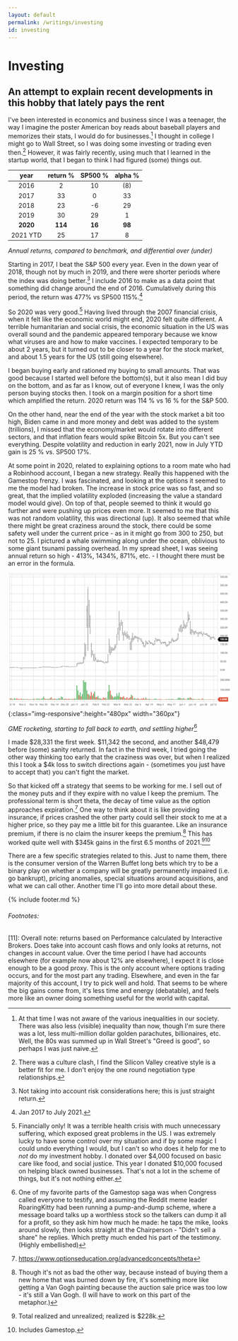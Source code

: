 ```yaml
---
layout: default
permalink: /writings/investing
id: investing
---
```


# Investing

## An attempt to explain recent developments in this hobby that lately pays the rent

I've been interested in economics and business since I was a teenager, the way I imagine the poster American boy reads about baseball players and memorizes their stats, I would do for businesses.[^1] I thought in college I might go to Wall Street, so I was doing some investing or trading even then.[^2] However, it was fairly recently, using much that I learned in the startup world, that I began to think I had figured (some) things out.

|   year   | return % | SP500 % | alpha % |
| :------: | :------: | :-----: | :-----: |
|   2016   |    2     |   10    |   (8)   |
|   2017   |    33    |    0    |   33    |
|   2018   |    23    |   -6    |   29    |
|   2019   |    30    |   29    |    1    |
| **2020** | **114**  | **16**  | **98**  |
| 2021 YTD |    25    |   17    |    8    |

_Annual returns, compared to benchmark, and differential over (under)_

Starting in 2017, I beat the S&P 500 every year. Even in the down year of 2018, though not by much in 2019, and there were shorter periods where the index was doing better.[^3] I include 2016 to make as a data point that something did change around the end of 2016. Cumulatively during this period, the return was 477% vs SP500 115%.[^4]

So 2020 was very good.[^5] Having lived through the 2007 financial crisis, when it felt like the economic world might end, 2020 felt quite different. A terrible humanitarian and social crisis, the economic situation in the US was overall sound and the pandemic appeared temporary because we know what viruses are and how to make vaccines. I expected temporary to be about 2 years, but it turned out to be closer to a year for the stock market, and about 1.5 years for the US (still going elsewhere).

I began buying early and rationed my buying to small amounts. That was good because I started well before the bottom(s), but it also mean I did buy on the bottom, and as far as I know, out of everyone I knew, I was the only person buying stocks then. I took on a margin position for a short time which amplified the return. 2020 return was 114 % vs 16 % for the S&P 500.

On the other hand, near the end of the year with the stock market a bit too high, Biden came in and more money and debt was added to the system (trillions), I missed that the economy/market would rotate into different sectors, and that inflation fears would spike Bitcoin 5x. But you can't see everything. Despite volatility and reduction in early 2021, now in July YTD gain is 25 % vs. SP500 17%.

At some point in 2020, related to explaining options to a room mate who had a Robinhood account, I began a new strategy. Really this happened with the Gamestop frenzy. I was fascinated, and looking at the options it seemed to me the model had broken. The increase in stock price was so fast, and so great, that the implied volatility exploded (increasing the value a standard model would give). On top of that, people seemed to think it would go further and were pushing up prices even more. It seemed to me that this was not random volatility, this was directional (up). It also seemed that while there might be great craziness around the stock, there could be some safety well under the current price - as in it might go from 300 to 250, but not to 25. I pictured a whale swimming along under the ocean, oblivious to some giant tsunami passing overhead. In my spread sheet, I was seeing annual return so high - 413%, 1434%, 871%, etc. - I thought there must be an error in the formula.

![Stock chart of GME from Nov 2019 to Jul 2021](/assets/img/writings/investing/GME_chart.png 'Stock chart of GME from Nov 2019 to Jul 2021'){:class="img-responsive":height="480px" width="360px"}

_GME rocketing, starting to fall back to earth, and settling higher_[^10]

I made $28,331 the first week. $11,342 the second, and another $48,479 before (some) sanity returned. In fact in the third week, I tried going the other way thinking too early that the craziness was over, but when I realized this I took a $4k loss to switch directions again - (sometimes you just have to accept that) you can't fight the market.

So that kicked off a strategy that seems to be working for me. I sell out of the money puts and if they expire with no value I keep the premium. The professional term is short theta, the decay of time value as the option approaches expiration.[^9] One way to think about it is like providing insurance, if prices crashed the other party could sell their stock to me at a higher price, so they pay me a little bit for this guarantee. Like an insurance premium, if there is no claim the insurer keeps the premium.[^6] This has worked quite well with $345k gains in the first 6.5 months of 2021.[^7][^8]

There are a few specific strategies related to this. Just to name them, there is the consumer version of the Warren Buffet long bets which try to be a binary play on whether a company will be greatly permanently impaired (i.e. go bankrupt), pricing anomalies, special situations around acquisitions, and what we can call other. Another time I'll go into more detail about these.

{% include footer.md %}

###### Footnotes:

[^1]: At that time I was not aware of the various inequalities in our society. There was also less (visible) inequality than now, though I'm sure there was a lot, less multi-million dollar golden parachutes, billionaires, etc. Well, the 80s was summed up in Wall Street's "Greed is good", so perhaps I was just naive.
[^2]: There was a culture clash, I find the Silicon Valley creative style is a better fit for me. I don't enjoy the one round negotiation type relationships.
[^3]: Not taking into account risk considerations here; this is just straight return.
[^4]: Jan 2017 to July 2021.
[^5]: Financially only! It was a terrible health crisis with much unnecessary suffering, which exposed great problems in the US. I was extremely lucky to have some control over my situation and if by some magic I could undo everything I would, but I can't so who does it help for me to _not_ do my investment hobby. I donated over $4,000 focused on basic care like food, and social justice. This year I donated $10,000 focused on helping black owned businesses. That's not a lot in the scheme of things, but it's not nothing either.
[^6]: Though it's not as bad the other way, because instead of buying them a new home that was burned down by fire, it's something more like getting a Van Gogh painting because the auction sale price was too low - it's still a Van Gogh. (I will have to work on this part of the metaphor.)
[^7]: Total realized and unrealized; realized is $228k.
[^8]: Includes Gamestop.
[^9]: <https://www.optionseducation.org/advancedconcepts/theta>
[^10]: One of my favorite parts of the Gamestop saga was when Congress called everyone to testify, and assuming the Reddit meme leader RoaringKitty had been running a pump-and-dump scheme, where a message board talks up a worthless stock so the talkers can dump it all for a profit, so they ask him how much he made: he taps the mike, looks around slowly, then looks straight at the Chairperson - "Didn't sell a share" he replies. Which pretty much ended his part of the testimony. (Highly embellished)

[11]: Overall note: returns based on Performance calculated by Interactive Brokers. Does take into account cash flows and only looks at returns, not changes in account value. Over the time period I have had accounts elsewhere (for example now about 12% are elsewhere), I expect it is close enough to be a good proxy. This is the only account where options trading occurs, and for the most part any trading. Elsewhere, and even in the far majority of this account, I try to pick well and hold. That seems to be where the big gains come from, it's less time and energy (debatable), and feels more like an owner doing something useful for the world with capital.

<!-- too much data
 | year | period (%) | | | cumulative (%) | | |
| | return | SP500 | alpha | return | SP500 | alpha |
| :-----------: | :-----------: | :----------: | :----------: | :-------------: | :----------: | :----------: |
| 2016 | 2 | 10 | -8 | | | 0 |
| 2017 | 33 | 0 | 33 | 35 | 31 | 4 |
| 2018 | 23 | -6 | 29 | 66 | 23 | 43 |
| 2019 | 30 | 29 | 1 | 117 | 58 | 59 |
| 2020 | 114 | 16 | 98 | 364 | 84 | 280 |
| 2021 YTD | 25 | 17 | 8 | 477 | 115 | 362 | -->
